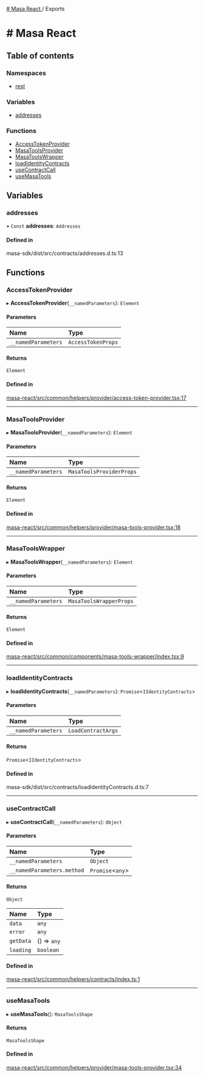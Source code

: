 [# Masa React
](README.md) / Exports

# # Masa React

## Table of contents

### Namespaces

- [rest](modules/rest.md)

### Variables

- [addresses](modules.md#addresses)

### Functions

- [AccessTokenProvider](modules.md#accesstokenprovider)
- [MasaToolsProvider](modules.md#masatoolsprovider)
- [MasaToolsWrapper](modules.md#masatoolswrapper)
- [loadIdentityContracts](modules.md#loadidentitycontracts)
- [useContractCall](modules.md#usecontractcall)
- [useMasaTools](modules.md#usemasatools)

## Variables

### addresses

• `Const` **addresses**: `Addresses`

#### Defined in

masa-sdk/dist/src/contracts/addresses.d.ts:13

## Functions

### AccessTokenProvider

▸ **AccessTokenProvider**(`__namedParameters`): `Element`

#### Parameters

| Name | Type |
| :------ | :------ |
| `__namedParameters` | `AccessTokenProps` |

#### Returns

`Element`

#### Defined in

[masa-react/src/common/helpers/provider/access-token-provider.tsx:17](https://github.com/masa-finance/masa-react/blob/9cffd5b/src/common/helpers/provider/access-token-provider.tsx#L17)

___

### MasaToolsProvider

▸ **MasaToolsProvider**(`__namedParameters`): `Element`

#### Parameters

| Name | Type |
| :------ | :------ |
| `__namedParameters` | `MasaToolsProviderProps` |

#### Returns

`Element`

#### Defined in

[masa-react/src/common/helpers/provider/masa-tools-provider.tsx:18](https://github.com/masa-finance/masa-react/blob/9cffd5b/src/common/helpers/provider/masa-tools-provider.tsx#L18)

___

### MasaToolsWrapper

▸ **MasaToolsWrapper**(`__namedParameters`): `Element`

#### Parameters

| Name | Type |
| :------ | :------ |
| `__namedParameters` | `MasaToolsWrapperProps` |

#### Returns

`Element`

#### Defined in

[masa-react/src/common/components/masa-tools-wrapper/index.tsx:9](https://github.com/masa-finance/masa-react/blob/9cffd5b/src/common/components/masa-tools-wrapper/index.tsx#L9)

___

### loadIdentityContracts

▸ **loadIdentityContracts**(`__namedParameters`): `Promise`<`IIdentityContracts`\>

#### Parameters

| Name | Type |
| :------ | :------ |
| `__namedParameters` | `LoadContractArgs` |

#### Returns

`Promise`<`IIdentityContracts`\>

#### Defined in

masa-sdk/dist/src/contracts/loadIdentityContracts.d.ts:7

___

### useContractCall

▸ **useContractCall**(`__namedParameters`): `Object`

#### Parameters

| Name | Type |
| :------ | :------ |
| `__namedParameters` | `Object` |
| `__namedParameters.method` | `Promise`<`any`\> |

#### Returns

`Object`

| Name | Type |
| :------ | :------ |
| `data` | `any` |
| `error` | `any` |
| `getData` | () => `any` |
| `loading` | `boolean` |

#### Defined in

[masa-react/src/common/helpers/contracts/index.ts:1](https://github.com/masa-finance/masa-react/blob/9cffd5b/src/common/helpers/contracts/index.ts#L1)

___

### useMasaTools

▸ **useMasaTools**(): `MasaToolsShape`

#### Returns

`MasaToolsShape`

#### Defined in

[masa-react/src/common/helpers/provider/masa-tools-provider.tsx:34](https://github.com/masa-finance/masa-react/blob/9cffd5b/src/common/helpers/provider/masa-tools-provider.tsx#L34)
